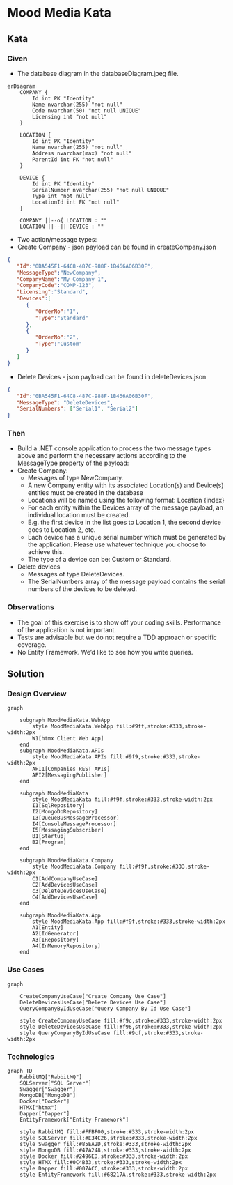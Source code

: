 # Mood Media Kata
## Kata
### Given
- The database diagram in the databaseDiagram.jpeg file.   
```mermaid
erDiagram
    COMPANY {
        Id int PK "Identity"
        Name nvarchar(255) "not null"
        Code nvarchar(50) "not null UNIQUE"
        Licensing int "not null"
    }

    LOCATION {
        Id int PK "Identity"
        Name nvarchar(255) "not null"
        Address nvarchar(max) "not null"
        ParentId int FK "not null"
    }

    DEVICE {
        Id int PK "Identity"
        SerialNumber nvarchar(255) "not null UNIQUE"
        Type int "not null"
        LocationId int FK "not null"
    }

    COMPANY ||--o{ LOCATION : ""
    LOCATION ||--|| DEVICE : ""
```
- Two action/message types:
- Create Company - json payload can be found in createCompany.json  
```json
{
   "Id":"0BA545F1-64C8-487C-988F-1B466A06B30F",
   "MessageType":"NewCompany",
   "CompanyName":"My Company 1",
   "CompanyCode":"COMP-123",
   "Licensing":"Standard",
   "Devices":[
      {
         "OrderNo":"1",
         "Type":"Standard"
      },
      {
         "OrderNo":"2",
         "Type":"Custom"
      }
   ]
}
```
- Delete Devices - json payload can be found in deleteDevices.json  
```json
{
   "Id":"0BA545F1-64C8-487C-988F-1B466A06B30F",
   "MessageType": "DeleteDevices",
   "SerialNumbers": ["Serial1", "Serial2"]
}
```

### Then
- Build a .NET console application to process the two message types above and perform
the necessary actions according to the MessageType property of the payload:
- Create Company:
  -  Messages of type NewCompany.
  - A new Company entity with its associated Location(s) and Device(s)
entities must be created in the database
  - Locations will be named using the following format: Location {index}
  - For each entity within the Devices array of the message payload, an
individual location must be created.
  - E.g. the first device in the list goes to Location 1, the second
device goes to Location 2, etc.
  - Each device has a unique serial number which must be generated by the
application. Please use whatever technique you choose to achieve this.
  - The type of a device can be: Custom or Standard.
- Delete devices
  - Messages of type DeleteDevices.
  - The SerialNumbers array of the message payload contains the serial
numbers of the devices to be deleted.
### Observations
- The goal of this exercise is to show off your coding skills. Performance of the application
is not important.
- Tests are advisable but we do not require a TDD approach or specific coverage.
- No Entity Framework. We’d like to see how you write queries.

## Solution
### Design Overview
``` mermaid
graph

    subgraph MoodMediaKata.WebApp
        style MoodMediaKata.WebApp fill:#9ff,stroke:#333,stroke-width:2px
        W1[htmx Client Web App]
    end
    subgraph MoodMediaKata.APIs
        style MoodMediaKata.APIs fill:#9f9,stroke:#333,stroke-width:2px
        API1[Companies REST APIs]
        API2[MessagingPublisher]
    end

    subgraph MoodMediaKata
        style MoodMediaKata fill:#f9f,stroke:#333,stroke-width:2px
        I1[SqlRepository]
        I2[MongoDbRepository]
        I3[QueueBusMessageProcessor]
        I4[ConsoleMessageProcessor]
        I5[MessagingSubscriber]
        B1[Startup]
        B2[Program]
    end

    subgraph MoodMediaKata.Company
        style MoodMediaKata.Company fill:#f9f,stroke:#333,stroke-width:2px
        C1[AddCompanyUseCase]
        C2[AddDevicesUseCase]
        c3[DeleteDevicesUseCase]
        C4[AddDevicesUseCase]
    end

    subgraph MoodMediaKata.App
        style MoodMediaKata.App fill:#f9f,stroke:#333,stroke-width:2px
        A1[Entity]
        A2[IdGenerator]
        A3[IRepository]
        A4[InMemoryRepository]
    end
```
### Use Cases
```mermaid
graph

    CreateCompanyUseCase["Create Company Use Case"]
    DeleteDevicesUseCase["Delete Devices Use Case"]
    QueryCompanyByIdUseCase["Query Company By Id Use Case"]

    style CreateCompanyUseCase fill:#f9c,stroke:#333,stroke-width:2px
    style DeleteDevicesUseCase fill:#f96,stroke:#333,stroke-width:2px
    style QueryCompanyByIdUseCase fill:#9cf,stroke:#333,stroke-width:2px
```
### Technologies
```mermaid
graph TD
    RabbitMQ["RabbitMQ"]
    SQLServer["SQL Server"]
    Swagger["Swagger"]
    MongoDB["MongoDB"]
    Docker["Docker"]
    HTMX["htmx"]
    Dapper["Dapper"]
    EntityFramework["Entity Framework"]

    style RabbitMQ fill:#FFBF00,stroke:#333,stroke-width:2px
    style SQLServer fill:#E34C26,stroke:#333,stroke-width:2px
    style Swagger fill:#85EA2D,stroke:#333,stroke-width:2px
    style MongoDB fill:#47A248,stroke:#333,stroke-width:2px
    style Docker fill:#2496ED,stroke:#333,stroke-width:2px
    style HTMX fill:#0C4B33,stroke:#333,stroke-width:2px
    style Dapper fill:#007ACC,stroke:#333,stroke-width:2px
    style EntityFramework fill:#68217A,stroke:#333,stroke-width:2px
```